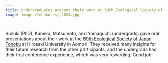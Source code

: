 ```yaml
---
title: Undergraduates present their work at 69th Ecological Society of Japan Tohoku Meeting
image: images/tohoku_esj_2024.jpg

---
```


Suzuki (PhD), Kaneko, Matsumoto, and Yamaguchi (undergrads) gave oral presentations about their work at the [69th Ecological Society of Japan Tohoku](https://sites.google.com/view/esj-tohoku69) at Hirosaki University in Aomori. They received many insights for their future research from the other participants, and the undergrads had their first conference experience, which was very rewarding. Good job!